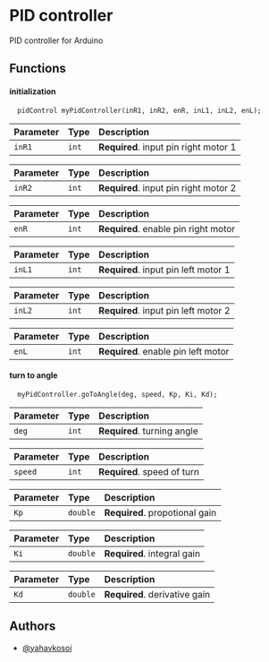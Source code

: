 
# PID controller

PID controller for Arduino


## Functions

#### initialization

```
  pidControl myPidController(inR1, inR2, enR, inL1, inL2, enL);
```

| Parameter | Type     | Description                |
| :-------- | :------- | :------------------------- |
| `inR1` | `int` | **Required**. input pin right motor 1|

| Parameter | Type     | Description                |
| :-------- | :------- | :------------------------- |
| `inR2` | `int` | **Required**. input pin right motor 2|

| Parameter | Type     | Description                |
| :-------- | :------- | :------------------------- |
| `enR` | `int` | **Required**. enable pin right motor|

| Parameter | Type     | Description                |
| :-------- | :------- | :------------------------- |
| `inL1` | `int` | **Required**. input pin left motor 1|

| Parameter | Type     | Description                |
| :-------- | :------- | :------------------------- |
| `inL2` | `int` | **Required**. input pin left motor 2|

| Parameter | Type     | Description                |
| :-------- | :------- | :------------------------- |
| `enL` | `int` | **Required**. enable pin left motor|

#### turn to angle

```
  myPidController.goToAngle(deg, speed, Kp, Ki, Kd);
```
| Parameter | Type     | Description                |
| :-------- | :------- | :------------------------- |
| `deg` | `int` | **Required**. turning angle|

| Parameter | Type     | Description                |
| :-------- | :------- | :------------------------- |
| `speed` | `int` | **Required**. speed of turn|

| Parameter | Type     | Description                |
| :-------- | :------- | :------------------------- |
| `Kp` | `double` | **Required**. propotional gain|

| Parameter | Type     | Description                |
| :-------- | :------- | :------------------------- |
| `Ki` | `double` | **Required**. integral gain|

| Parameter | Type     | Description                |
| :-------- | :------- | :------------------------- |
| `Kd` | `double` | **Required**. derivative gain|

## Authors

- [@yahavkosoi](https://www.github.com/yahavkosoi)

